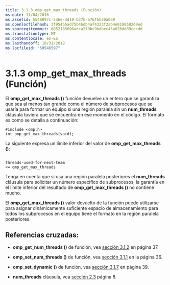 ```yaml
---
title: 3.1.3 omp_get_max_threads (Función)
ms.date: 11/04/2016
ms.assetid: 5548897c-546e-4d19-b37b-a76f6b30a0a9
ms.openlocfilehash: 3f954b5ad75b4bdb4a74323f2ab4e819850269ed
ms.sourcegitcommit: 6052185696adca270bc9bdbec45a626dd89cdcdd
ms.translationtype: MT
ms.contentlocale: es-ES
ms.lasthandoff: 10/31/2018
ms.locfileid: "50546597"
---
```

# <a name="313-ompgetmaxthreads-function"></a>3.1.3 omp_get_max_threads (Función)

El **omp_get_max_threads ()** función devuelve un entero que se garantiza que sea al menos tan grande como el número de subprocesos que se usaría para formar un equipo si una región paralela sin un **num_threads** cláusula tuviera que se encuentra en ese momento en el código. El formato es como se detalla a continuación:

```
#include <omp.h>
int omp_get_max_threads(void);
```

La siguiente expresa un límite inferior del valor de **omp_get_max_threads ()**:

```

threads-used-for-next-team
<= omp_get_max_threads

```

Tenga en cuenta que si usa una región paralela posteriores el **num_threads** cláusula para solicitar un número específico de subprocesos, la garantía en el límite inferior del resultado de **omp_get_max_threads ()** no contiene mucho.

El **omp_get_max_threads ()** valor devuelto de la función puede utilizarse para asignar dinámicamente suficiente espacio de almacenamiento para todos los subprocesos en el equipo tiene el formato en la región paralela posteriores.

## <a name="cross-references"></a>Referencias cruzadas:

- **omp_get_num_threads ()** de función, vea [sección 3.1.2](../../parallel/openmp/3-1-2-omp-get-num-threads-function.md) en página 37.

- **omp_set_num_threads ()** de función, vea [sección 3.1.1](../../parallel/openmp/3-1-1-omp-set-num-threads-function.md) en la página 36.

- **omp_set_dynamic ()** de función, vea [sección 3.1.7](../../parallel/openmp/3-1-7-omp-set-dynamic-function.md) en página 39.

- **num_threads** cláusula, vea [sección 2.3](../../parallel/openmp/2-3-parallel-construct.md) página 8.